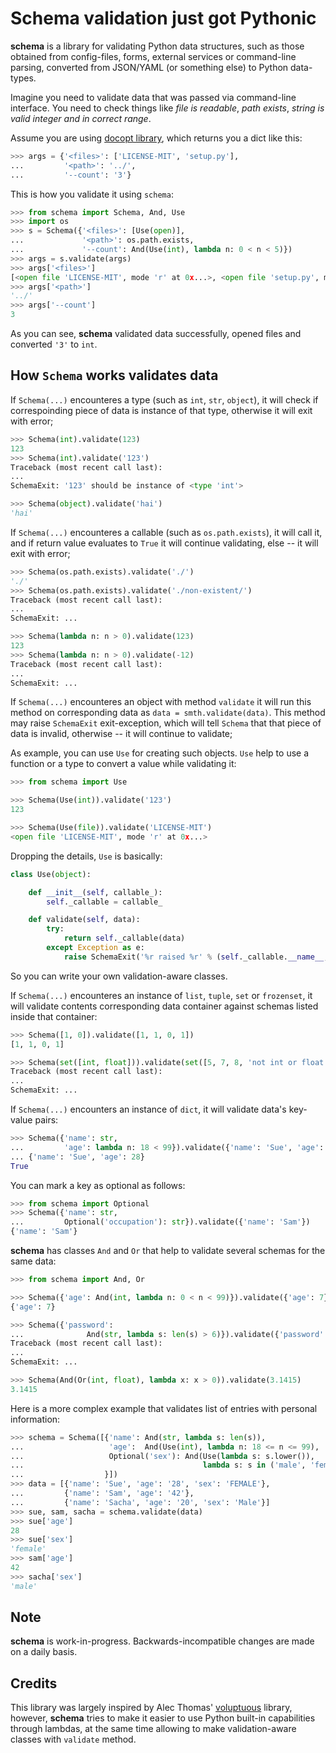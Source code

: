 Schema validation just got Pythonic
===============================================================================

**schema** is a library for validating Python data structures, such as those
obtained from config-files, forms, external services or command-line
parsing, converted from JSON/YAML (or something else) to Python data-types.

Imagine you need to validate data that was passed via command-line interface.
You need to check things like *file is readable*, *path exists*, *string is
valid integer and in correct range*.

Assume you are using [docopt library](http://github.com/docopt/docopt),
which returns you a dict like this:

```python
>>> args = {'<files>': ['LICENSE-MIT', 'setup.py'],
...         '<path>': '../',
...         '--count': '3'}

```

This is how you validate it using `schema`:

```python
>>> from schema import Schema, And, Use
>>> import os
>>> s = Schema({'<files>': [Use(open)],
...             '<path>': os.path.exists,
...             '--count': And(Use(int), lambda n: 0 < n < 5)})
>>> args = s.validate(args)
>>> args['<files>']
[<open file 'LICENSE-MIT', mode 'r' at 0x...>, <open file 'setup.py', mode 'r' at 0x...>]
>>> args['<path>']
'../'
>>> args['--count']
3

```

As you can see, **schema** validated data successfully, opened files and
converted `'3'` to `int`.

How `Schema` works validates data
-------------------------------------------------------------------------------

If `Schema(...)` encounteres a type (such as `int`, `str`, `object`), it will
check if correspoinding piece of data is instance of that type,
otherwise it will exit with error;

```python
>>> Schema(int).validate(123)
123
>>> Schema(int).validate('123')
Traceback (most recent call last):
...
SchemaExit: '123' should be instance of <type 'int'>

>>> Schema(object).validate('hai')
'hai'

```

If `Schema(...)` encounteres a callable (such as `os.path.exists`), it will
call it, and if return value evaluates to `True` it will continue validating,
else -- it will exit with error;

```python
>>> Schema(os.path.exists).validate('./')
'./'
>>> Schema(os.path.exists).validate('./non-existent/')
Traceback (most recent call last):
...
SchemaExit: ...

>>> Schema(lambda n: n > 0).validate(123)
123
>>> Schema(lambda n: n > 0).validate(-12)
Traceback (most recent call last):
...
SchemaExit: ...

```

If `Schema(...)` encounteres an object with method `validate` it will run this
method on corresponding data as `data = smth.validate(data)`. This method may
raise `SchemaExit` exit-exception, which will tell `Schema` that that piece
of data is invalid, otherwise -- it will continue to validate;

As example, you can use `Use` for creating such objects. `Use` help to use
a function or a type to convert a value while validating it:

```python
>>> from schema import Use

>>> Schema(Use(int)).validate('123')
123

>>> Schema(Use(file)).validate('LICENSE-MIT')
<open file 'LICENSE-MIT', mode 'r' at 0x...>

```

Dropping the details, `Use` is basically:

```python
class Use(object):

    def __init__(self, callable_):
        self._callable = callable_

    def validate(self, data):
        try:
            return self._callable(data)
        except Exception as e:
            raise SchemaExit('%r raised %r' % (self._callable.__name__, e))
```

So you can write your own validation-aware classes.

If `Schema(...)` encounteres an instance of `list`, `tuple`, `set` or
`frozenset`, it will validate contents corresponding data container against
schemas listed inside that container:


```python
>>> Schema([1, 0]).validate([1, 1, 0, 1])
[1, 1, 0, 1]

>>> Schema(set([int, float])).validate(set([5, 7, 8, 'not int or float here']))
Traceback (most recent call last):
...
SchemaExit: ...

```

If `Schema(...)` encounters an instance of `dict`, it will validate data's
key-value pairs:

```python
>>> Schema({'name': str,
...         'age': lambda n: 18 < 99}).validate({'name': 'Sue', 'age': 28}) == \
... {'name': 'Sue', 'age': 28}
True

```

You can mark a key as optional as follows:

```python
>>> from schema import Optional
>>> Schema({'name': str,
...         Optional('occupation'): str}).validate({'name': 'Sam'})
{'name': 'Sam'}

```

**schema** has classes `And` and `Or` that help to validate several schemas
for the same data:

```python
>>> from schema import And, Or

>>> Schema({'age': And(int, lambda n: 0 < n < 99)}).validate({'age': 7})
{'age': 7}

>>> Schema({'password':
...              And(str, lambda s: len(s) > 6)}).validate({'password': 'hai'})
Traceback (most recent call last):
...
SchemaExit: ...

>>> Schema(And(Or(int, float), lambda x: x > 0)).validate(3.1415)
3.1415

```

Here is a more complex example that validates list of entries with
personal information:

```python
>>> schema = Schema([{'name': And(str, lambda s: len(s)),
...                   'age':  And(Use(int), lambda n: 18 <= n <= 99),
...                   Optional('sex'): And(Use(lambda s: s.lower()),
...                                        lambda s: s in ('male', 'female'))
...                  }])
>>> data = [{'name': 'Sue', 'age': '28', 'sex': 'FEMALE'},
...         {'name': 'Sam', 'age': '42'},
...         {'name': 'Sacha', 'age': '20', 'sex': 'Male'}]
>>> sue, sam, sacha = schema.validate(data)
>>> sue['age']
28
>>> sue['sex']
'female'
>>> sam['age']
42
>>> sacha['sex']
'male'

```

Note
-------------------------------------------------------------------------------

**schema** is work-in-progress.  Backwards-incompatible changes are made on a
daily basis.

Credits
-------------------------------------------------------------------------------

This library was largely inspired by Alec Thomas'
[voluptuous](https://github.com/alecthomas/voluptuous) library, however,
**schema** tries to make it easier to use Python built-in capabilities
through lambdas, at the same time allowing to make validation-aware
classes with `validate` method.
